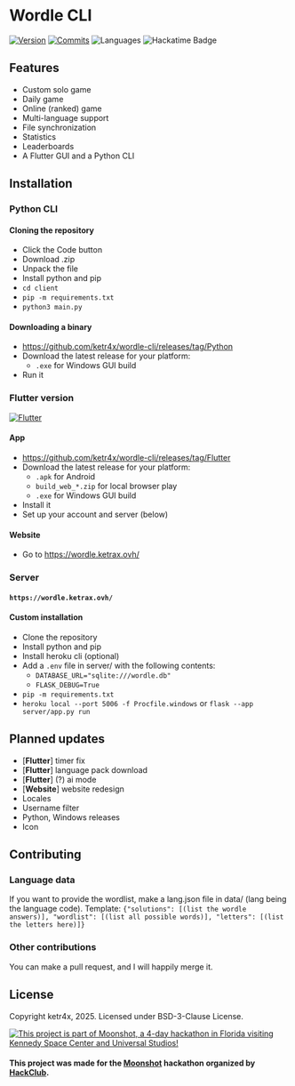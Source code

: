 # Wordle CLI
[![Version](https://img.shields.io/github/v/release/ketr4x/wordle-cli?sort=semver&label=Version)](https://github.com/ketr4x/wordle-cli/releases)
[![Commits](https://img.shields.io/github/commits-since/ketr4x/wordle-cli/latest?label=Commits%20since%20release)](https://github.com/ketr4x/wordle-cli/commits/master/)
![Languages](https://img.shields.io/github/directory-file-count/ketr4x/wordle-cli/data?label=Languages)
![Hackatime Badge](https://hackatime-badge.hackclub.com/U08RQEP53HA/wordle-cli?label=Project%20time)
## Features
- Custom solo game
- Daily game
- Online (ranked) game
- Multi-language support
- File synchronization
- Statistics
- Leaderboards
- A Flutter GUI and a Python CLI
## Installation
### Python CLI
#### Cloning the repository
- Click the Code button
- Download .zip
- Unpack the file
- Install python and pip
- `cd client`
- `pip -m requirements.txt`
- `python3 main.py`
#### Downloading a binary
- https://github.com/ketr4x/wordle-cli/releases/tag/Python
- Download the latest release for your platform:
  - `.exe` for Windows GUI build
- Run it
### Flutter version 
[![Flutter](https://github.com/ketr4x/wordle-cli/actions/workflows/flutter.yml/badge.svg)](https://github.com/ketr4x/wordle-cli/actions/workflows/flutter.yml)
#### App
- https://github.com/ketr4x/wordle-cli/releases/tag/Flutter
- Download the latest release for your platform: 
  - `.apk` for Android
  - `build_web_*.zip` for local browser play
  - `.exe` for Windows GUI build
- Install it
- Set up your account and server (below)
#### Website
- Go to https://wordle.ketrax.ovh/
### Server
#### `https://wordle.ketrax.ovh/`
#### Custom installation
- Clone the repository
- Install python and pip
- Install heroku cli (optional)
- Add a `.env` file in server/ with the following contents:
  - `DATABASE_URL="sqlite:///wordle.db"`
  - `FLASK_DEBUG=True`
- `pip -m requirements.txt`
- `heroku local --port 5006 -f Procfile.windows` or `flask --app server/app.py run`
## Planned updates
- [**Flutter**] timer fix
- [**Flutter**] language pack download
- [**Flutter**] (?) ai mode
- [**Website**] website redesign
- Locales
- Username filter
- Python, Windows releases
- Icon
## Contributing
### Language data
If you want to provide the wordlist, make a lang.json file in data/ (lang being the language code).
Template: `{"solutions": [(list the wordle answers)], "wordlist": [(list all possible words)], "letters": [(list the letters here)]}`
### Other contributions
You can make a pull request, and I will happily merge it.
## License
Copyright ketr4x, 2025. Licensed under BSD-3-Clause License.


[![This project is part of Moonshot, a 4-day hackathon in Florida visiting Kennedy Space Center and Universal Studios\!](https://hc-cdn.hel1.your-objectstorage.com/s/v3/35ad2be8c916670f3e1ac63c1df04d76a4b337d1_moonshot.png)](https://moonshot.hack.club/1016)
#### This project was made for the [Moonshot](https://moonshot.hack.club/1016) hackathon organized by [HackClub](https://hackclub.com).